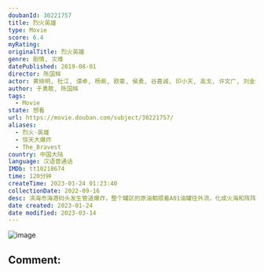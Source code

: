 ```yaml
---
doubanId: 30221757
title: 烈火英雄
type: Movie
score: 6.4
myRating: 
originalTitle: 烈火英雄
genre: 剧情, 灾难
datePublished: 2019-08-01
director: 陈国辉
actor: 黄晓明, 杜江, 谭卓, 杨紫, 欧豪, 侯勇, 谷嘉诚, 印小天, 高戈, 许文广, 刘金山, 丁嘉丽, 王志飞, 王骁, 李沛恩, 杜志国, 郑龙, 吕云骢, 张逸伦, 贺子, 李梓琳, 王佳玉
author: 于勇敢, 陈国辉
tags:
  - Movie
state: 想看
url: https://movie.douban.com/subject/30221757/
aliases:
  - 烈火·英雄
  - 惊天大爆炸
  - The_Bravest
country: 中国大陆
language: 汉语普通话
IMDb: tt10218674
time: 120分钟
createTime: 2023-01-24 01:23:40
collectionDate: 2022-09-16
desc: 滨海市海港码头发生管道爆炸，整个罐区的原油都顺着A01油罐往外流，化成火海和阵阵爆炸，威胁全市、全省，甚至邻国的安全。慌乱的市民们四处奔逃，一辆辆消防车却逆向冲进火海……
date created: 2023-01-24
date modified: 2023-03-14
---
```


![image](p2563630521.jpg)

Comment:
---
